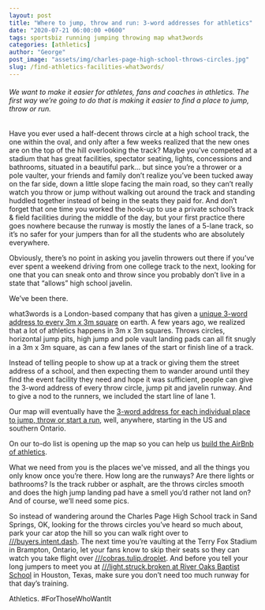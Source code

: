 ```yaml
---
layout: post
title: "Where to jump, throw and run: 3-word addresses for athletics"
date: "2020-07-21 06:00:00 +0600"
tags: sportsbiz running jumping throwing map what3words
categories: [athletics]
author: "George"
post_image: "assets/img/charles-page-high-school-throws-circles.jpg"
slug: /find-athletics-facilities-what3words/
---
```


<h6>We want to make it easier for athletes, fans and coaches in athletics. The first way we’re going to do that is making it easier to find a place to jump, throw or run.</h6>

Have you ever used a half-decent throws circle at a high school track, the one within the oval, and only after a few weeks realized that the new ones are on the top of the hill overlooking the track? Maybe you’ve competed at a stadium that has great facilities, spectator seating, lights, concessions and bathrooms, situated in a beautiful park… but since you’re a thrower or a pole vaulter, your friends and family don’t realize you’ve been tucked away on the far side, down a little slope facing the main road, so they can’t really watch you throw or jump without walking out around the track and standing huddled together instead of being in the seats they paid for. And don’t forget that one time you worked the hook-up to use a private school’s track & field facilities during the middle of the day, but your first practice there goes nowhere because the runway is mostly the lanes of a 5-lane track, so it’s no safer for your jumpers than for all the students who are absolutely everywhere.

Obviously, there’s no point in asking you javelin throwers out there if you’ve ever spent a weekend driving from one college track to the next, looking for one that you can sneak onto and throw since you probably don’t live in a state that “allows” high school javelin.

We’ve been there.

what3words is a London-based company that has given a [unique 3-word address to every 3m x 3m square](https://what3words.com/) on earth. A few years ago, we realized that a lot of athletics happens in 3m x 3m squares. Throws circles, horizontal jump pits, high jump and pole vault landing pads can all fit snugly in a 3m x 3m square, as can a few lanes of the start or finish line of a track.

Instead of telling people to show up at a track or giving them the street address of a school, and then expecting them to wander around until they find the event facility they need and hope it was sufficient, people can give the 3-word address of every throw circle, jump pit and javelin runway. And to give a nod to the runners, we included the start line of lane 1.

Our map will eventually have the [3-word address for each individual place to jump, throw or start a run](https://nalathletics.com/map), well, anywhere, starting in the US and southern Ontario.

On our to-do list is opening up the map so you can help us [build the AirBnb of athletics](https://nalathletics.com/blog/2020/03/18/airbnb-athletics-who-needs-it).

What we need from you is the places we've missed, and all the things you only know once you’re there. How long are the runways? Are there lights or bathrooms? Is the track rubber or asphalt, are the throws circles smooth and does the high jump landing pad have a smell you’d rather not land on? And of course, we’ll need some pics.

So instead of wandering around the Charles Page High School track in Sand Springs, OK, looking for the throws circles you’ve heard so much about, park your car atop the hill so you can walk right over to [///buyers.intent.dash](https://nalathletics.com/map/stadium/9994). The next time you’re vaulting at the Terry Fox Stadium in Brampton, Ontario, let your fans know to skip their seats so they can watch you take flight over [///cobras.tulip.droplet](https://nalathletics.com/map/stadium/11496). And before you tell your long jumpers to meet you at [///light.struck.broken at River Oaks Baptist School](https://nalathletics.com/map/stadium/11502) in Houston, Texas, make sure you don’t need too much runway for that day’s training.

Athletics. #ForThoseWhoWantIt
